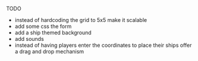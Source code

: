 TODO
- instead of hardcoding the grid to 5x5 make it scalable
- add some css the form
- add a ship themed background
- add sounds
- instead of having players enter the coordinates to place their ships offer a drag and drop mechanism

